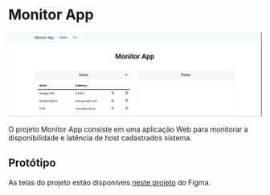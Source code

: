 # Monitor App

![Tela inicial do Monitor App](./screenshots/main.png)

O projeto Monitor App consiste em uma aplicação Web para monitorar a disponibilidade e latência de host cadastrados sistema.

## Protótipo

As telas do projeto estão disponíveis [neste projeto](https://figma.com/file/3rWtag6oLh0amk2wS0XQH1/monitor-app) do Figma.
